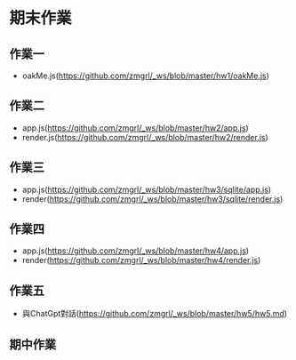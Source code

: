 # 期末作業

## 作業一
  * oakMe.js(https://github.com/zmgrl/_ws/blob/master/hw1/oakMe.js)

## 作業二
  * app.js(https://github.com/zmgrl/_ws/blob/master/hw2/app.js)
  * render.js(https://github.com/zmgrl/_ws/blob/master/hw2/render.js)

## 作業三
  * app.js(https://github.com/zmgrl/_ws/blob/master/hw3/sqlite/app.js)
  * render(https://github.com/zmgrl/_ws/blob/master/hw3/sqlite/render.js)

## 作業四
  * app.js(https://github.com/zmgrl/_ws/blob/master/hw4/app.js)
  * render(https://github.com/zmgrl/_ws/blob/master/hw4/render.js)

## 作業五
  * 與ChatGpt對話(https://github.com/zmgrl/_ws/blob/master/hw5/hw5.md)

## 期中作業
